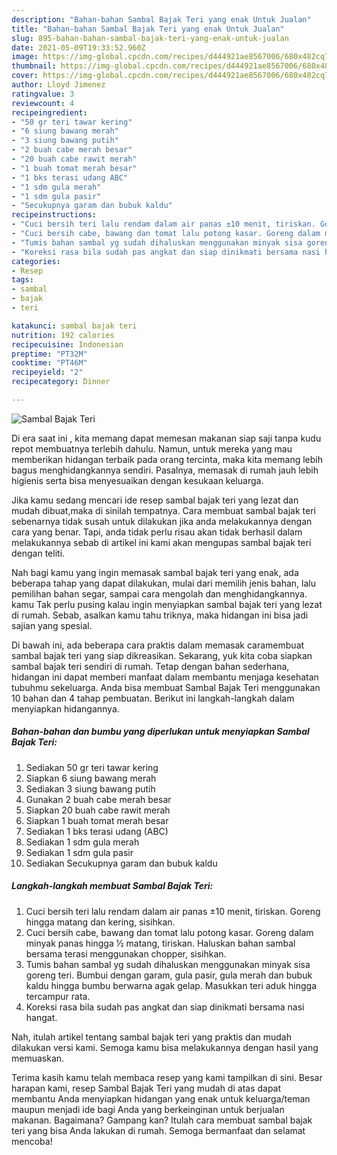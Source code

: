 ```yaml
---
description: "Bahan-bahan Sambal Bajak Teri yang enak Untuk Jualan"
title: "Bahan-bahan Sambal Bajak Teri yang enak Untuk Jualan"
slug: 895-bahan-bahan-sambal-bajak-teri-yang-enak-untuk-jualan
date: 2021-05-09T19:33:52.960Z
image: https://img-global.cpcdn.com/recipes/d444921ae8567006/680x482cq70/sambal-bajak-teri-foto-resep-utama.jpg
thumbnail: https://img-global.cpcdn.com/recipes/d444921ae8567006/680x482cq70/sambal-bajak-teri-foto-resep-utama.jpg
cover: https://img-global.cpcdn.com/recipes/d444921ae8567006/680x482cq70/sambal-bajak-teri-foto-resep-utama.jpg
author: Lloyd Jimenez
ratingvalue: 3
reviewcount: 4
recipeingredient:
- "50 gr teri tawar kering"
- "6 siung bawang merah"
- "3 siung bawang putih"
- "2 buah cabe merah besar"
- "20 buah cabe rawit merah"
- "1 buah tomat merah besar"
- "1 bks terasi udang ABC"
- "1 sdm gula merah"
- "1 sdm gula pasir"
- "Secukupnya garam dan bubuk kaldu"
recipeinstructions:
- "Cuci bersih teri lalu rendam dalam air panas ±10 menit, tiriskan. Goreng hingga matang dan kering, sisihkan."
- "Cuci bersih cabe, bawang dan tomat lalu potong kasar. Goreng dalam minyak panas hingga ½ matang, tiriskan. Haluskan bahan sambal bersama terasi menggunakan chopper, sisihkan."
- "Tumis bahan sambal yg sudah dihaluskan menggunakan minyak sisa goreng teri. Bumbui dengan garam, gula pasir, gula merah dan bubuk kaldu hingga bumbu berwarna agak gelap. Masukkan teri aduk hingga tercampur rata."
- "Koreksi rasa bila sudah pas angkat dan siap dinikmati bersama nasi hangat."
categories:
- Resep
tags:
- sambal
- bajak
- teri

katakunci: sambal bajak teri 
nutrition: 192 calories
recipecuisine: Indonesian
preptime: "PT32M"
cooktime: "PT46M"
recipeyield: "2"
recipecategory: Dinner

---
```



![Sambal Bajak Teri](https://img-global.cpcdn.com/recipes/d444921ae8567006/680x482cq70/sambal-bajak-teri-foto-resep-utama.jpg)

Di era  saat ini , kita memang dapat memesan makanan siap saji tanpa kudu repot membuatnya terlebih dahulu. Namun, untuk mereka yang mau memberikan hidangan terbaik pada orang tercinta, maka kita memang lebih bagus menghidangkannya sendiri. Pasalnya, memasak di rumah jauh lebih higienis serta bisa menyesuaikan dengan kesukaan keluarga.

Jika kamu sedang mencari ide resep sambal bajak teri yang lezat dan mudah dibuat,maka di sinilah tempatnya. Cara membuat sambal bajak teri  sebenarnya tidak susah untuk dilakukan jika anda melakukannya dengan cara yang benar. Tapi, anda tidak perlu risau akan tidak berhasil dalam melakukannya 
sebab di artikel ini kami akan mengupas sambal bajak teri dengan teliti.  



Nah bagi kamu yang ingin memasak sambal bajak teri yang enak, ada beberapa tahap yang dapat dilakukan, mulai dari memilih jenis bahan, lalu pemilihan bahan segar, sampai cara mengolah dan menghidangkannya. kamu Tak perlu pusing kalau ingin menyiapkan sambal bajak teri yang lezat di rumah. Sebab, asalkan kamu  tahu triknya, maka hidangan ini bisa jadi sajian yang spesial.

Di bawah ini, ada beberapa cara praktis  dalam memasak caramembuat sambal bajak teri yang siap dikreasikan. Sekarang, yuk kita coba siapkan sambal bajak teri sendiri di rumah. Tetap dengan bahan sederhana, hidangan ini dapat memberi manfaat dalam membantu menjaga kesehatan tubuhmu sekeluarga. Anda bisa membuat Sambal Bajak Teri menggunakan 10 bahan dan 4 tahap pembuatan. Berikut ini langkah-langkah dalam menyiapkan hidangannya.

<!--inarticleads1-->

##### Bahan-bahan dan bumbu yang diperlukan untuk menyiapkan Sambal Bajak Teri:

1. Sediakan 50 gr teri tawar kering
1. Siapkan 6 siung bawang merah
1. Sediakan 3 siung bawang putih
1. Gunakan 2 buah cabe merah besar
1. Siapkan 20 buah cabe rawit merah
1. Siapkan 1 buah tomat merah besar
1. Sediakan 1 bks terasi udang (ABC)
1. Sediakan 1 sdm gula merah
1. Sediakan 1 sdm gula pasir
1. Sediakan Secukupnya garam dan bubuk kaldu




<!--inarticleads2-->

##### Langkah-langkah membuat Sambal Bajak Teri:

1. Cuci bersih teri lalu rendam dalam air panas ±10 menit, tiriskan. Goreng hingga matang dan kering, sisihkan.
1. Cuci bersih cabe, bawang dan tomat lalu potong kasar. Goreng dalam minyak panas hingga ½ matang, tiriskan. Haluskan bahan sambal bersama terasi menggunakan chopper, sisihkan.
1. Tumis bahan sambal yg sudah dihaluskan menggunakan minyak sisa goreng teri. Bumbui dengan garam, gula pasir, gula merah dan bubuk kaldu hingga bumbu berwarna agak gelap. Masukkan teri aduk hingga tercampur rata.
1. Koreksi rasa bila sudah pas angkat dan siap dinikmati bersama nasi hangat.




Nah, itulah artikel tentang  sambal bajak teri  yang praktis dan mudah dilakukan versi kami. Semoga kamu bisa melakukannya dengan hasil yang memuaskan. 

Terima kasih kamu telah membaca resep yang kami tampilkan di sini. Besar harapan kami, resep  Sambal Bajak Teri yang mudah di atas dapat membantu Anda menyiapkan hidangan yang enak untuk keluarga/teman maupun menjadi ide bagi Anda yang berkeinginan untuk berjualan makanan. Bagaimana? Gampang kan? Itulah cara membuat sambal bajak teri yang bisa Anda lakukan di rumah. Semoga bermanfaat dan selamat mencoba!

